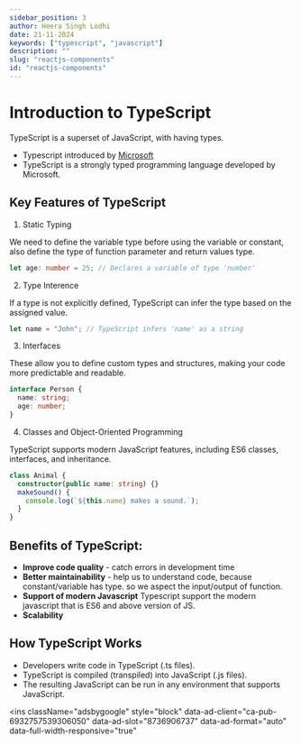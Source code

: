 ```yaml
---
sidebar_position: 3
author: Heera Singh Lodhi
date: 21-11-2024
keywords: ["typescript", "javascript"]
description: ""
slug: "reactjs-components"
id: "reactjs-components"
---
```


# Introduction to TypeScript

TypeScript is a superset of JavaScript, with having types.

- Typescript introduced by [Microsoft](https://www.microsoft.com/en-in/)
- TypeScript is a strongly typed programming language developed by Microsoft.

## Key Features of TypeScript

1. Static Typing

We need to define the variable type before using the variable or constant, also define the type of function parameter and return values type.

```ts
let age: number = 25; // Declares a variable of type 'number'
```

2. Type Interence

If a type is not explicitly defined, TypeScript can infer the type based on the assigned value.

```ts
let name = "John"; // TypeScript infers 'name' as a string
```

3. Interfaces

These allow you to define custom types and structures, making your code more predictable and readable.

```ts
interface Person {
  name: string;
  age: number;
}
```

4. Classes and Object-Oriented Programming

TypeScript supports modern JavaScript features, including ES6 classes, interfaces, and inheritance.

```ts
class Animal {
  constructor(public name: string) {}
  makeSound() {
    console.log(`${this.name} makes a sound.`);
  }
}
```

## Benefits of TypeScript:

- **Improve code quality** - catch errors in development time
- **Better maintainability** - help us to understand code, because constant/variable has type. so we aspect the input/output of function.
- **Support of modern Javascript** Typescript support the modern javascript that is ES6 and above version of JS.
- **Scalability**

## How TypeScript Works

- Developers write code in TypeScript (.ts files).
- TypeScript is compiled (transpiled) into JavaScript (.js files).
- The resulting JavaScript can be run in any environment that supports JavaScript.

<script
        async
        src="https://pagead2.googlesyndication.com/pagead/js/adsbygoogle.js?client=ca-pub-6932757539306050"
        crossOrigin="anonymous"
      ></script>
<ins
  className="adsbygoogle"
  style="block"
  data-ad-client="ca-pub-6932757539306050"
  data-ad-slot="8736906737"
  data-ad-format="auto"
  data-full-width-responsive="true"
></ins>
<script>(adsbygoogle = window.adsbygoogle || []).push({});</script>
